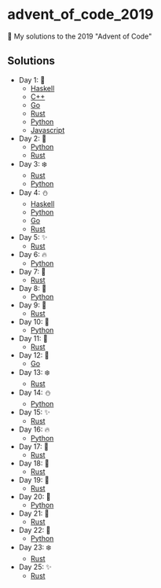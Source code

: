# advent_of_code_2019
🎅 My solutions to the 2019 "Advent of Code"


## Solutions

* Day 1:  :santa:
    * [Haskell](Day1-9/1.hs)
    * [C++](Day1-9/1.cpp)
    * [Go](Day1-9/1.go)
    * [Rust](Day1-9/day1.rs)
    * [Python](Day1-9/1.py)
    * [Javascript](Day1-9/1.js)
* Day 2:  :star2:
    * [Python](Day1-9/2.py)
    * [Rust](Day1-9/day2.rs)
* Day 3:  :snowflake:
    * [Rust](Day1-9/day3.rs)
    * [Python](Day1-9/3.py)
* Day 4:  :snowman:
    * [Haskell](Day1-9/4.hs)
    * [Python](Day1-9/4.py)
    * [Go](Day1-9/4.go)
    * [Rust](Day1-9/day4.rs)
* Day 5:  :sparkles:
    * [Rust](Day1-9/day5.rs)
* Day 6:  :fire:
    * [Python](Day1-9/6.py)
* Day 7:  :christmas_tree:
    * [Rust](Day1-9/day7.rs)
* Day 8:  :gift:
    * [Python](Day1-9/8.py)
* Day 9:  :bell:
    * [Rust](Day1-9/day9.rs)
* Day 10:  :tada:
    * [Python](Day10-19/10.py)
* Day 11:  :santa:
    * [Rust](Day10-19/day11.rs)
* Day 12:  :star2:
    * [Go](Day10-19/12.go)
* Day 13:  :snowflake:
    * [Rust](Day10-19/day13.rs)
* Day 14:  :snowman:
    * [Python](Day10-19/14.py)
* Day 15:  :sparkles:
    * [Rust](Day10-19/day15.rs)
* Day 16:  :fire:
    * [Python](Day10-19/16.py)
* Day 17:  :christmas_tree:
    * [Rust](Day10-19/day17.rs)
* Day 18:  :gift:
    * [Rust](Day10-19/day18.rs)
* Day 19:  :bell:
    * [Rust](Day10-19/day19.rs)
* Day 20:  :tada:
    * [Python](Day20-25/20.py)
* Day 21:  :santa:
    * [Rust](Day20-25/day21.rs)
* Day 22:  :star2:
    * [Python](Day20-25/22.py)
* Day 23:  :snowflake:
    * [Rust](Day20-25/day23.rs)
* Day 25:  :sparkles:
    * [Rust](Day20-25/day25.rs)

